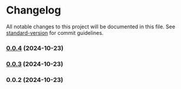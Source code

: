 # Changelog

All notable changes to this project will be documented in this file. See [standard-version](https://github.com/conventional-changelog/standard-version) for commit guidelines.

### [0.0.4](https://github.com/intego-com/strapi-plugin-preview-button/compare/v0.0.3...v0.0.4) (2024-10-23)

### [0.0.3](https://github.com/intego-com/strapi-plugin-preview-button/compare/v0.0.2...v0.0.3) (2024-10-23)

### 0.0.2 (2024-10-23)
